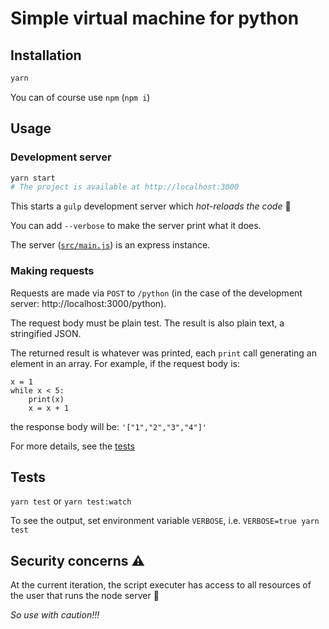 
# Simple virtual machine for python

## Installation
```bash
yarn
```
You can of course use `npm` (`npm i`)

## Usage
### Development server
```bash
yarn start
# The project is available at http://localhost:3000
```
This starts a `gulp` development server which _hot-reloads the code_ :rocket:

You can add `--verbose` to make the server print what it does.

The server ([`src/main.js`](./src/main.js)) is an express instance.

### Making requests
Requests are made via `POST` to `/python` (in the case of the development server:
http://localhost:3000/python).

The request body must be plain test. The result is also plain text, a stringified JSON.

The returned result is whatever was printed, each `print` call generating an element in an array.
For example, if the request body is:
```
x = 1
while x < 5:
    print(x)
    x = x + 1
```
the response body will be:
`'["1","2","3","4"]'`


For more details, see the [tests](./tests/rest.spec.js)

## Tests
`yarn test` or `yarn test:watch`

To see the output, set environment variable `VERBOSE`, i.e. `VERBOSE=true yarn test`

## Security concerns :warning:

At the current iteration, the script executer has access to all resources of the user
that runs the node server :birthday:

*So use with caution!!!*